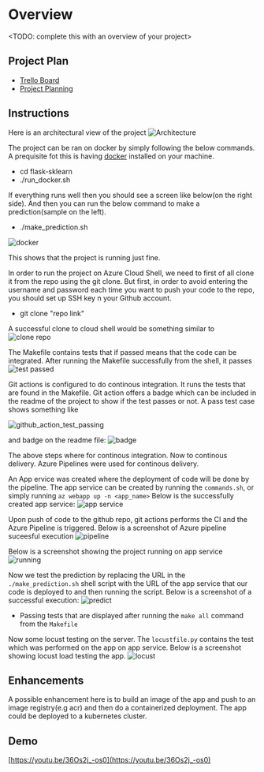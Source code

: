 # Overview

<TODO: complete this with an overview of your project>

## Project Plan

* [Trello Board](https://trello.com/b/XVbjZLDV/azurecicd)
* [Project Planning](https://docs.google.com/spreadsheets/d/138vBDuHU4xuIL37eIoY6uIUCuNEhC95ZWa06nhNH6wA/edit?usp=sharing)

## Instructions

Here is an architectural view of the project
![Architecture](./images/architecture.png)


The project can be ran on docker by simply following the below commands. A prequisite fot this is having [docker](https://www.docker.com) installed on your machine.

- cd flask-sklearn
- ./run_docker.sh

If everything runs well then you should see a screen like below(on the right side). And then you can run the below command to make a prediction(sample on the left). 
- ./make_prediction.sh

![docker](./images/app_on_docker_run.PNG)

This shows that the project is running just fine.

In order to run the project on Azure Cloud Shell, we need to first of all clone it from the repo using the git clone. But first, in order to avoid entering the username and password each time you want to push your code to the repo, you should set up SSH key n your Github account. 

- git clone "repo link"

A successful clone to cloud shell would be something similar to 
![clone repo](./images/clone_repo.PNG)

The Makefile contains tests that if passed means that the code can be integrated. After running the Makefile successfully from the shell, it passes
![test passed](./images/test_passed.PNG)

Git actions is configured to do continous integration. It runs the tests that are found in the Makefile. Git action offers a badge which can be included in the readme of the project to show if the test passes or not. A pass test case shows something like

![github_action_test_passing](./images/github_action_test_passing.PNG)

and badge on the readme file:
![badge](./images/badge.PNG)

The above steps where for continous integration. Now to continous delivery. Azure Pipelines were used for continous delivery.

An App ervice was created where the deployment of code will be done by the pipeline. The app service can be created by running the `commands.sh`, or simply running `az webapp up -n <app_name>` 
Below is the successfully created app service:
![app service](./images/app_service_created.PNG)

Upon push of code to the github repo, git actions performs the CI and the Azure Pipeline is triggered. Below is a screenshot of Azure pipeline suceesful execution
![pipeline](./images/azure_pipeline.PNG)

Below is a screenshot showing the project running on app service
![running](./images/running_on_app_service.PNG)

Now we test the prediction by replacing the URL in the `./make_prediction.sh` shell script with the URL of the app service that our code is deployed to and then running the script. Below is a screenshot of a successful execution:
![predict](./images/cloudshell_make_prediction.PNG)

* Passing tests that are displayed after running the `make all` command from the `Makefile`

Now some locust testing on the server. The `locustfile.py` contains the test which was performed on the app on app service. Below is a screenshot showing locust load testing the app.
![locust](./images/locust.PNG)


## Enhancements

A possible enhancement here is to build an image of the app and push to an image registry(e.g acr) and then do a containerized deployment. The app could be deployed to a kubernetes cluster.

## Demo 
[https://youtu.be/36Os2j_-os0](https://youtu.be/36Os2j_-os0)


